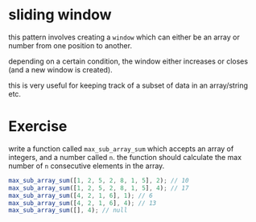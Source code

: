 # sliding window

this pattern involves creating a `window` which can either be an array or number from one position to another.

depending on a certain condition, the window either increases or closes (and a new window is created).

this is very useful for keeping track of a subset of data in an array/string etc.

# Exercise

write a function called `max_sub_array_sum` which accepts an array of integers, and a number called `n`.
the function should calculate the max number of `n` consecutive elements in the array.

```typescript
max_sub_array_sum([1, 2, 5, 2, 8, 1, 5], 2); // 10
max_sub_array_sum([1, 2, 5, 2, 8, 1, 5], 4); // 17
max_sub_array_sum([4, 2, 1, 6], 1); // 6
max_sub_array_sum([4, 2, 1, 6], 4); // 13
max_sub_array_sum([], 4); // null
```
